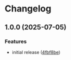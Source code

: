 # Changelog

## 1.0.0 (2025-07-05)


### Features

* initial release ([4fbf8be](https://github.com/dnrovs/rntrc-js/commit/4fbf8be700fdd880c8931cb5be3746467a0258fc))

